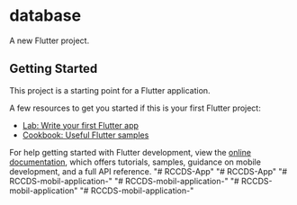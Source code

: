 # database

A new Flutter project.

## Getting Started

This project is a starting point for a Flutter application.

A few resources to get you started if this is your first Flutter project:

- [Lab: Write your first Flutter app](https://docs.flutter.dev/get-started/codelab)
- [Cookbook: Useful Flutter samples](https://docs.flutter.dev/cookbook)

For help getting started with Flutter development, view the
[online documentation](https://docs.flutter.dev/), which offers tutorials,
samples, guidance on mobile development, and a full API reference.
"# RCCDS-App" 
"# RCCDS-App" 
"# RCCDS-mobil-application-" 
"# RCCDS-mobil-application-" 
"# RCCDS-mobil-application" 
"# RCCDS-mobil-application-" 
